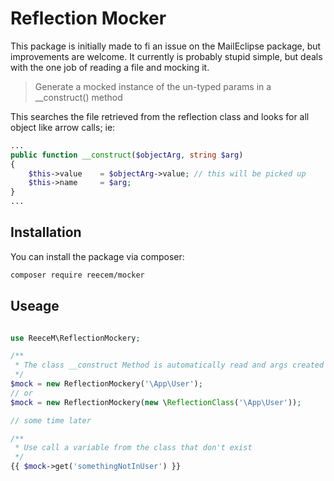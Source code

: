 # Reflection Mocker

This package is initially made to fi an issue on the MailEclipse package, but improvements are welcome.
It currently is probably stupid simple, but deals with the one job of reading a file and mocking it.

> Generate a mocked instance of the un-typed params in a __construct() method

This searches the file retrieved from the reflection class and looks for all object like arrow calls;
ie: 

```php
...
public function __construct($objectArg, string $arg) 
{
    $this->value    = $objectArg->value; // this will be picked up
    $this->name     = $arg;
}
...
```

## Installation

You can install the package via composer:

```bash
composer require reecem/mocker
```


## Useage

```php

use ReeceM\ReflectionMockery;

/**
 * The class __construct Method is automatically read and args created
 */
$mock = new ReflectionMockery('\App\User');
// or
$mock = new ReflectionMockery(new \ReflectionClass('\App\User'));

// some time later

/**
 * Use call a variable from the class that don't exist
 */
{{ $mock->get('somethingNotInUser') }}

```